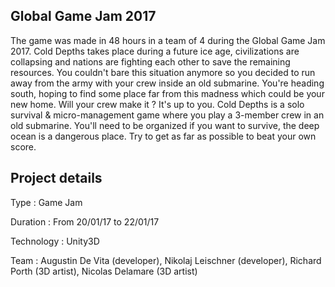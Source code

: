 ## Global Game Jam 2017 ##

The game was made in 48 hours in a team of 4 during the Global Game Jam 2017.
Cold Depths takes place during a future ice age, civilizations are collapsing and nations are fighting each other to save the remaining resources. You couldn't bare this situation anymore so you decided to run away from the army with your crew inside an old submarine.
You're heading south, hoping to find some place far from this madness which could be your new home. Will your crew make it ? It's up to you. Cold Depths is a solo survival & micro-management game where you play a 3-member crew in an old submarine. You'll need to be organized if you want to survive, the deep ocean is a dangerous place. Try to get as far as possible to beat your own score.

## Project details ##

Type : Game Jam

Duration : From 20/01/17 to 22/01/17

Technology : Unity3D

Team : Augustin De Vita (developer), Nikolaj Leischner (developer), Richard Porth (3D artist), Nicolas Delamare (3D artist)
